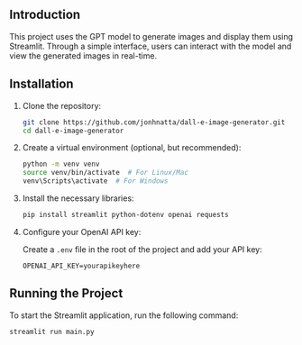 ## Introduction

This project uses the GPT model to generate images and display them using Streamlit. Through a simple interface, users can interact with the model and view the generated images in real-time.

## Installation

1. Clone the repository:

   ```bash
   git clone https://github.com/jonhnatta/dall-e-image-generator.git
   cd dall-e-image-generator
   ```

2. Create a virtual environment (optional, but recommended):

   ```bash
   python -m venv venv
   source venv/bin/activate  # For Linux/Mac
   venv\Scripts\activate  # For Windows
   ```

3. Install the necessary libraries:

   ```bash
   pip install streamlit python-dotenv openai requests
   ```

4. Configure your OpenAI API key:

   Create a `.env` file in the root of the project and add your API key:

   ```
   OPENAI_API_KEY=yourapikeyhere
   ```

## Running the Project

To start the Streamlit application, run the following command:

```bash
streamlit run main.py
```